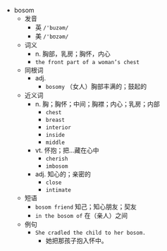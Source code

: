 - bosom
  - 发音
    - 英 `/'buzəm/`
    - 美 `/'bʊzəm/`
  - 词义
    - n. 胸部，乳房；胸怀，内心
    - `the front part of a woman’s chest`
  - 同根词
    - adj.
      - `bosomy` （女人）胸部丰满的；鼓起的
  - 近义词
    - n. 胸；胸怀；中间；胸襟；内心；乳房；内部
      - `chest`
      - `breast`
      - `interior`
      - `inside`
      - `middle`
    - vt. 怀抱；把…藏在心中
      - `cherish`
      - `imbosom`
    - adj. 知心的；亲密的
      - `close`
      - `intimate`
  - 短语
    - `bosom friend` 知己；知心朋友；契友 
    - `in the bosom of` 在（亲人）之间 
  - 例句
    - `She cradled the child to her bosom.`
      - 她把那孩子抱入怀中。

